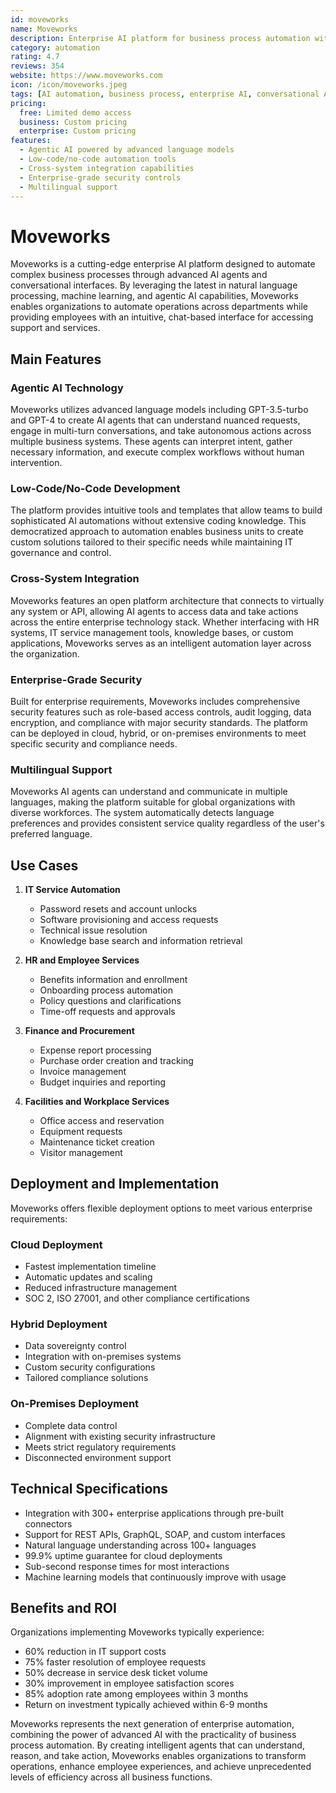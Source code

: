 ```yaml
---
id: moveworks
name: Moveworks
description: Enterprise AI platform for business process automation with agentic capabilities and conversational interface
category: automation
rating: 4.7
reviews: 354
website: https://www.moveworks.com
icon: /icon/moveworks.jpeg
tags: [AI automation, business process, enterprise AI, conversational AI, workflow automation]
pricing:
  free: Limited demo access
  business: Custom pricing
  enterprise: Custom pricing
features:
  - Agentic AI powered by advanced language models
  - Low-code/no-code automation tools
  - Cross-system integration capabilities
  - Enterprise-grade security controls
  - Multilingual support
---
```


# Moveworks

Moveworks is a cutting-edge enterprise AI platform designed to automate complex business processes through advanced AI agents and conversational interfaces. By leveraging the latest in natural language processing, machine learning, and agentic AI capabilities, Moveworks enables organizations to automate operations across departments while providing employees with an intuitive, chat-based interface for accessing support and services.

## Main Features

### Agentic AI Technology
Moveworks utilizes advanced language models including GPT-3.5-turbo and GPT-4 to create AI agents that can understand nuanced requests, engage in multi-turn conversations, and take autonomous actions across multiple business systems. These agents can interpret intent, gather necessary information, and execute complex workflows without human intervention.

### Low-Code/No-Code Development
The platform provides intuitive tools and templates that allow teams to build sophisticated AI automations without extensive coding knowledge. This democratized approach to automation enables business units to create custom solutions tailored to their specific needs while maintaining IT governance and control.

### Cross-System Integration
Moveworks features an open platform architecture that connects to virtually any system or API, allowing AI agents to access data and take actions across the entire enterprise technology stack. Whether interfacing with HR systems, IT service management tools, knowledge bases, or custom applications, Moveworks serves as an intelligent automation layer across the organization.

### Enterprise-Grade Security
Built for enterprise requirements, Moveworks includes comprehensive security features such as role-based access controls, audit logging, data encryption, and compliance with major security standards. The platform can be deployed in cloud, hybrid, or on-premises environments to meet specific security and compliance needs.

### Multilingual Support
Moveworks AI agents can understand and communicate in multiple languages, making the platform suitable for global organizations with diverse workforces. The system automatically detects language preferences and provides consistent service quality regardless of the user's preferred language.

## Use Cases

1. **IT Service Automation**
   - Password resets and account unlocks
   - Software provisioning and access requests
   - Technical issue resolution
   - Knowledge base search and information retrieval

2. **HR and Employee Services**
   - Benefits information and enrollment
   - Onboarding process automation
   - Policy questions and clarifications
   - Time-off requests and approvals

3. **Finance and Procurement**
   - Expense report processing
   - Purchase order creation and tracking
   - Invoice management
   - Budget inquiries and reporting

4. **Facilities and Workplace Services**
   - Office access and reservation
   - Equipment requests
   - Maintenance ticket creation
   - Visitor management

## Deployment and Implementation

Moveworks offers flexible deployment options to meet various enterprise requirements:

### Cloud Deployment
- Fastest implementation timeline
- Automatic updates and scaling
- Reduced infrastructure management
- SOC 2, ISO 27001, and other compliance certifications

### Hybrid Deployment
- Data sovereignty control
- Integration with on-premises systems
- Custom security configurations
- Tailored compliance solutions

### On-Premises Deployment
- Complete data control
- Alignment with existing security infrastructure
- Meets strict regulatory requirements
- Disconnected environment support

## Technical Specifications

- Integration with 300+ enterprise applications through pre-built connectors
- Support for REST APIs, GraphQL, SOAP, and custom interfaces
- Natural language understanding across 100+ languages
- 99.9% uptime guarantee for cloud deployments
- Sub-second response times for most interactions
- Machine learning models that continuously improve with usage

## Benefits and ROI

Organizations implementing Moveworks typically experience:

- 60% reduction in IT support costs
- 75% faster resolution of employee requests
- 50% decrease in service desk ticket volume
- 30% improvement in employee satisfaction scores
- 85% adoption rate among employees within 3 months
- Return on investment typically achieved within 6-9 months

Moveworks represents the next generation of enterprise automation, combining the power of advanced AI with the practicality of business process automation. By creating intelligent agents that can understand, reason, and take action, Moveworks enables organizations to transform operations, enhance employee experiences, and achieve unprecedented levels of efficiency across all business functions. 